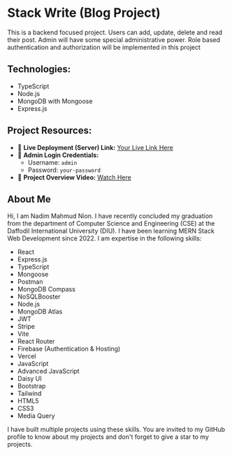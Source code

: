 # Stack Write (Blog Project)

This is a backend focused project. Users can add, update, delete and read their post. Admin will have some special administrative power. Role based authentication and authorization will be implemented in this project

## Technologies:

- TypeScript
- Node.js
- MongoDB with Mongoose
- Express.js

## Project Resources:

- 🔗 **Live Deployment (Server) Link:** [Your Live Link Here](https://your-server-link.com)
- 🔐 **Admin Login Credentials:**
  - Username: `admin`
  - Password: `your-password`
- 🎥 **Project Overview Video:** [Watch Here](https://your-video-link.com)

## About Me

Hi, I am Nadim Mahmud Nion. I have recently concluded my graduation from the department of Computer Science and Engineering (CSE) at the Daffodil International University (DIU). I have been learning MERN Stack Web Development since 2022. I am expertise in the following skills:

- React
- Express.js
- TypeScript
- Mongoose
- Postman
- MongoDB Compass
- NoSQLBooster
- Node.js
- MongoDB Atlas
- JWT
- Stripe
- Vite
- React Router
- Firebase (Authentication & Hosting)
- Vercel
- JavaScript
- Advanced JavaScript
- Daisy UI
- Bootstrap
- Tailwind
- HTML5
- CSS3
- Media Query

I have built multiple projects using these skills. You are invited to my GitHub profile to know about my projects and don't forget to give a star to my projects.
